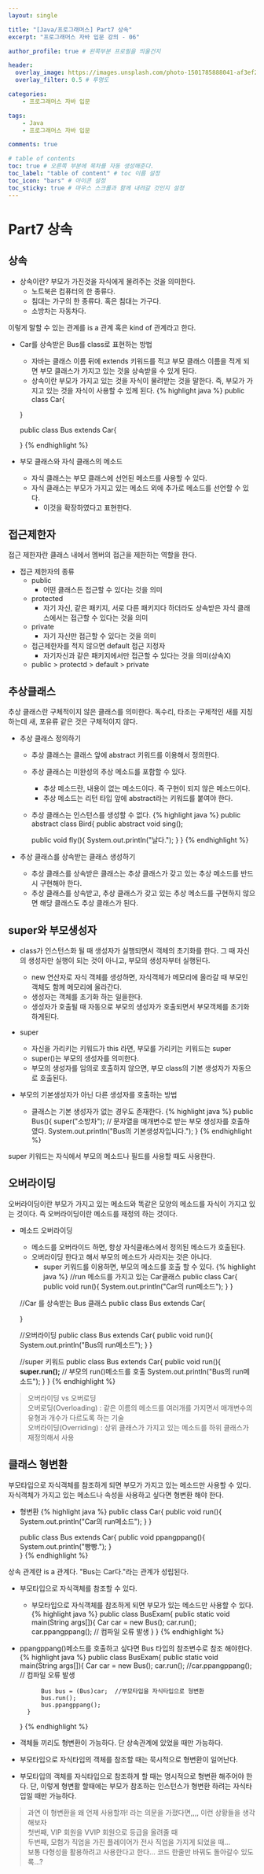 ```yaml
---
layout: single

title: "[Java/프로그래머스] Part7 상속"
excerpt: "프로그래머스 자바 입문 강의 - 06"

author_profile: true # 왼쪽부분 프로필을 띄울건지

header:
  overlay_image: https://images.unsplash.com/photo-1501785888041-af3ef285b470?ixlib=rb-1.2.1&ixid=eyJhcHBfaWQiOjEyMDd9&auto=format&fit=crop&w=1350&q=80
  overlay_filter: 0.5 # 투명도

categories:
    - 프로그래머스 자바 입문

tags: 
    - Java
    - 프로그래머스 자바 입문

comments: true

# table of contents
toc: true # 오른쪽 부분에 목차를 자동 생성해준다.
toc_label: "table of content" # toc 이름 설정
toc_icon: "bars" # 아이콘 설정
toc_sticky: true # 마우스 스크롤과 함께 내려갈 것인지 설정
---
```

# Part7 상속

## 상속
- 상속이란? 부모가 가진것을 자식에게 물려주는 것을 의미한다.
    - 노트북은 컴퓨터의 한 종류다.
    - 침대는 가구의 한 종류다. 혹은 침대는 가구다.
    - 소방차는 자동차다.
    
이렇게 말할 수 있는 관계를 is a 관계 혹은 kind of 관계라고 한다.

- Car를 상속받은 Bus를 class로 표현하는 방법
    - 자바는 클래스 이름 뒤에 extends 키워드를 적고 부모 클래스 이름을 적게 되면 부모 클래스가 가지고 있는 것을 상속받을 수 있게 된다.
    - 상속이란 부모가 가지고 있는 것을 자식이 물려받는 것을 말한다. 즉, 부모가 가지고 있는 것을 자식이 사용할 수 있께 된다.
{% highlight java %}
    public class Car{

    }

    public class Bus extends Car{

    }
{% endhighlight %}
  
- 부모 클래스와 자식 클래스의 메소드
    - 자식 클래스는 부모 클래스에 선언된 메소드를 사용할 수 있다.
    - 자식 클래스는 부모가 가지고 있는 메소드 외에 추가로 메소드를 선언할 수 있다.
        - 이것을 확장하였다고 표현한다.
    
## 접근제한자
접근 제한자란 클래스 내에서 멤버의 접근을 제한하는 역할을 한다.

- 접근 제한자의 종류
    - public
        - 어떤 클래스든 접근할 수 있다는 것을 의미
    - protected
        - 자기 자신, 같은 패키지, 서로 다른 패키지다 하더라도 상속받은 자식 클래스에서는 접근할 수 있다는 것을 의미
    - private
        - 자기 자신만 접근할 수 있다는 것을 의미
    - 접근제한자를 적지 않으면 default 접근 지정자
        - 자기자신과 같은 패키지에서만 접근할 수 있다는 것을 의미(상속X)
    - public > protectd > default > private
    
## 추상클래스
추상 클래스란 구체적이지 않은 클래스를 의미한다. 독수리, 타조는 구체적인 새를 지칭하는데 새, 포유류 같은 것은 구체적이지 않다.
- 추상 클래스 정의하기
    - 추상 클래스는 클래스 앞에 abstract 키워드를 이용해서 정의한다.
    - 추상 클래스는 미완성의 추상 메소드를 포함할 수 있다.
        - 추상 메소드란, 내용이 없는 메소드이다. 즉 구현이 되지 않은 메소드이다.
        - 추상 메소드는 리턴 타입 앞에 abstract라는 키워드를 붙여야 한다.
    - 추상 클래스는 인스턴스를 생성할 수 없다.
{% highlight java %}
    public abstract class Bird{
        public abstract void sing();

        public void fly(){
            System.out.println("날다.");
        }
    }
{% endhighlight %}
      
- 추상 클래스를 상속받는 클래스 생성하기
    - 추상 클래스를 상속받은 클래스는 추상 클래스가 갖고 있는 추상 메소드를 반드시 구현해야 한다.
    - 추상 클래스를 상속받고, 추상 클래스가 갖고 있는 추상 메소드를 구현하지 않으면 해당 클래스도 추상 클래스가 된다.
    
## super와 부모생성자
- class가 인스턴스화 될 때 생성자가 실행되면서 객체의 초기화를 한다. 그 때 자신의 생성자만 실행이 되는 것이 아니고, 부모의 생성자부터 실행된다.
    - new 연산자로 자식 객체를 생성하면, 자식객체가 메모리에 올라갈 때 부모인 객체도 함께 메모리에 올라간다.
    - 생성자는 객체를 초기화 하는 일을한다.
    - 생성자가 호출될 때 자동으로 부모의 생성자가 호출되면서 부모객체를 초기화 하게된다.
    
- super
    - 자신을 가리키는 키워드가 this 라면, 부모를 가리키는 키워드는 super
    - super()는 부모의 생성자를 의미한다.
    - 부모의 생성자를 임의로 호출하지 않으면, 부모 class의 기본 생성자가 자동으로 호출된다.

- 부모의 기본생성자가 아닌 다른 생성자를 호출하는 방법
    - 클래스는 기본 생성자가 없는 경우도 존재한다.
{% highlight java %}
    public Bus(){
        super("소방차"); // 문자열을 매개변수로 받는 부모 생성자를 호출하였다.
        System.out.println("Bus의 기본생성자입니다.");
    }
{% endhighlight %}
      
super 키워드는 자식에서 부모의 메소드나 필드를 사용할 때도 사용한다.

## 오버라이딩
오버라이딩이란 부모가 가지고 있는 메소드와 똑같은 모양의 메소드를 자식이 가지고 있는 것이다. 즉 오버라이딩이란 메소드를 재정의 하는 것이다.
- 메소드 오버라이딩
    - 메소드를 오버라이드 하면, 항상 자식클래스에서 정의된 메소드가 호출된다.
    - 오버라이딩 한다고 해서 부모의 메소드가 사라지는 것은 아니다.
        - super 키워드를 이용하면, 부모의 메소드를 호출 할 수 있다.
{% highlight java %}
    //run 메소드를 가지고 있는  Car클래스 
    public class Car{
        public void run(){
            System.out.println("Car의 run메소드");
        }
    }

    //Car 를 상속받는 Bus 클래스 
    public class Bus extends Car{

    }
    
    //오버라이딩
    public class Bus extends Car{
        public void run(){
            System.out.println("Bus의 run메소드");
        }
    }
  
    //super 키워드
    public class Bus extends Car{
        public void run(){
            **super.run();**  // 부모의  run()메소드를 호출 
            System.out.println("Bus의 run메소드");
        }
    }
{% endhighlight %}
  
> 오버라이딩 vs 오버로딩<br>
> 오버로딩(Overloading) : 같은 이름의 메소드를 여러개를 가지면서 매개변수의 유형과 개수가 다르도록 하는 기술<br>
> 오버라이딩(Overriding) : 상위 클래스가 가지고 있는 메소드를 하위 클래스가 재정의해서 사용

## 클래스 형변환
부모타입으로 자식객체를 참조하게 되면 부모가 가지고 있는 메소드만 사용할 수 있다. 자식객체가 가지고 있는 메소드나 속성을 사용하고 싶다면 형변환 해야 한다.
- 형변환
{% highlight java %}
    public class Car{
        public void run(){
            System.out.println("Car의 run메소드");
        }
    }

    public class Bus extends Car{
        public void ppangppang(){
            System.out.println("빵빵.");
        }   
    }
{% endhighlight %}
  
상속 관계란 is a 관계다. "Bus는 Car다."라는 관계가 성립된다.<br>
- 부모타입으로 자식객체를 참조할 수 있다.
    - 부모타입으로 자식객체를 참조하게 되면 부모가 있는 메소드만 사용할 수 있다.
{% highlight java %}
    public class BusExam{
        public static void main(String args[]){
            Car car = new Bus();
            car.run();
            car.ppangppang(); // 컴파일 오류 발생
        }
    }
{% endhighlight %}
      
- ppangppang()메소드를 호출하고 싶다면 Bus 타입의 참조변수로 참조 해야한다.
{% highlight java %}
    public class BusExam{
        public static void main(String args[]){
            Car car = new Bus();
            car.run();
            //car.ppangppang(); // 컴파일 오류 발생

            Bus bus = (Bus)car;  //부모타입을 자식타입으로 형변환 
            bus.run();
            bus.ppangppang();
        }
    }
{% endhighlight %}

- 객체들 끼리도 형변환이 가능하다. 단 상속관계에 있었을 때만 가능하다.
- 부모타입으로 자식타입의 객체를 참조할 때는 묵시적으로 형변환이 일어난다.
- 부모타입의 객체를 자식타입으로 참조하게 할 때는 명시적으로 형변환 해주어야 한다. 단, 이렇게 형변활 할때에는 부모가 참조하는 인스턴스가 형변환 하려는 자식타입일 때만 가능하다.

> 과연 이 형변환을 왜 언제 사용할까! 라는 의문을 가졌다면,,,, 이런 상황들을 생각해보자<br>
> 첫번째, VIP 회원을 VVIP 회원으로 등급을 올려줄 때<br>
> 두번째, 모험가 직업을 가진 플레이어가 전사 직업을 가지게 되었을 때...<br>
> 보통 다형성을 활용하려고 사용한다고 한다... 코드 한줄만 바꿔도 돌아갈수 있도록...?